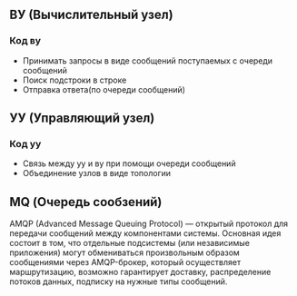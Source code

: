 ## ВУ (Вычислительный узел)
### Код ву
- Принимать запросы в виде сообщений поступаемых с очереди сообщений 
- Поиск подстроки в строке 
- Отправка ответа(по очереди сообщений)

## УУ (Управляющий узел)
### Код уу
- Связь между уу и ву при помощи очереди сообщений 
- Объединение узлов в виде топологии


## MQ (Очередь сообзений)
AMQP (Advanced Message Queuing Protocol) — открытый протокол для передачи сообщений между компонентами системы. Основная идея состоит в том, что отдельные подсистемы (или независимые приложения) могут обмениваться произвольным образом сообщениями через AMQP-брокер, который осуществляет маршрутизацию, возможно гарантирует доставку, распределение потоков данных, подписку на нужные типы сообщений.


